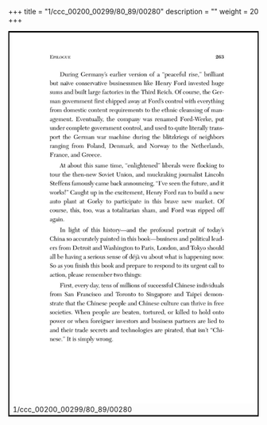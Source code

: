 +++
title = "1/ccc_00200_00299/80_89/00280"
description = ""
weight = 20
+++

<table style="border:2px solid black;max-width:800px;max-height:800px;" 
><tr><td>
<img class="center-fit-jpg"
src="/jpg_/out_jpg_dbc_280.jpg">
1/ccc_00200_00299/80_89/00280
</img></td></tr></table>

